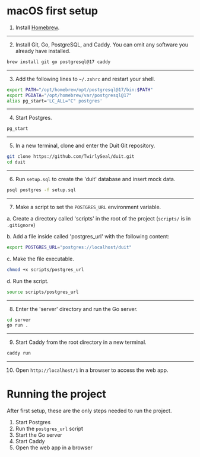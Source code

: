 # macOS first setup
1. Install [Homebrew](https://brew.sh/).

----

2. Install Git, Go, PostgreSQL, and Caddy. You can omit any software you already have installed.
```zsh
brew install git go postgresql@17 caddy
```

----

3. Add the following lines to `~/.zshrc` and restart your shell.
```zsh
export PATH="/opt/homebrew/opt/postgresql@17/bin:$PATH"
export PGDATA="/opt/homebrew/var/postgresql@17"
alias pg_start='LC_ALL="C" postgres'
```

----

4. Start Postgres.
```zsh
pg_start
```

----

5. In a new terminal, clone and enter the Duit Git repository.
```zsh
git clone https://github.com/TwirlySeal/duit.git
cd duit
```

----

6. Run `setup.sql` to create the 'duit' database and insert mock data.
```zsh
psql postgres -f setup.sql
```

----

7. Make a script to set the `POSTGRES_URL` environment variable.

a. Create a directory called 'scripts' in the root of the project (`scripts/` is in `.gitignore`)

b. Add a file inside called 'postgres_url' with the following content:
```zsh
export POSTGRES_URL="postgres://localhost/duit"
```
c. Make the file executable.
```zsh
chmod +x scripts/postgres_url
```
d. Run the script.
```zsh
source scripts/postgres_url
```

----

8. Enter the 'server' directory and run the Go server.
```zsh
cd server
go run .
```

----

9. Start Caddy from the root directory in a new terminal.
```zsh
caddy run
```

----

10. Open `http://localhost/1` in a browser to access the web app.

# Running the project
After first setup, these are the only steps needed to run the project.

1. Start Postgres
2. Run the `postgres_url` script
3. Start the Go server
4. Start Caddy
5. Open the web app in a browser
